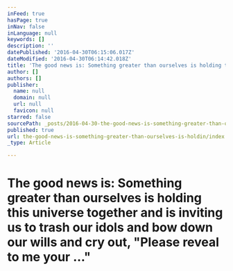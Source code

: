 ```yaml
---
inFeed: true
hasPage: true
inNav: false
inLanguage: null
keywords: []
description: ''
datePublished: '2016-04-30T06:15:06.017Z'
dateModified: '2016-04-30T06:14:42.018Z'
title: 'The good news is: Something greater than ourselves is holding this universe together and is inviting us to trash our idols and bow down our wills and cry out, "Please reveal to me your ..." '
author: []
authors: []
publisher:
  name: null
  domain: null
  url: null
  favicon: null
starred: false
sourcePath: _posts/2016-04-30-the-good-news-is-something-greater-than-ourselves-is-holdin.md
published: true
url: the-good-news-is-something-greater-than-ourselves-is-holdin/index.html
_type: Article

---
```

# The good news is: Something greater than ourselves is holding this universe together and is inviting us to trash our idols and bow down our wills and cry out, "Please reveal to me your ..."